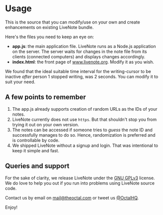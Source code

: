 # Usage

This is the source that you can modify/use on your own and create enhancements on existing LiveNote bundle.

Here's the files you need to keep an eye on:

* **app.js**: the main application file. LiveNote runs as a Node.js application on the server. The server waits for changes in the note file from its clients (connected computers) and displays changes accordingly.
* **index.html**: the front page of www.livenote.org. Modify it as you wish.

We found that the ideal suitable time interval for the writing-cursor to be inactive *after* person 1 stopped writing, was 2 seconds. You can modify it to suit your need.

## A few points to remember
1. The app.js already supports creation of random URLs as the IDs of your notes. 
2. LiveNote currently does not use `https`. But that shouldn't stop you from trying it out on your own version.
3. The notes can be accessed if someone tries to *guess* the note ID and successfully manages to do so. Hence, randomization is preferred and is controllable by code.
4. We shipped LiveNote without a signup and login. That was intentional to keep it simple and fast.

## Queries and support
For the sake of clarity, we release LiveNote under the [GNU GPLv3](https://www.gnu.org/copyleft/gpl.html) license. We do love to help you out if you run into problems using LiveNote source code.

Contact us by email on [mail@theoctal.com](mailto:mail@theoctal.com) or tweet us [@OctalHQ](http://twitter.com/octalhq).

Enjoy!
